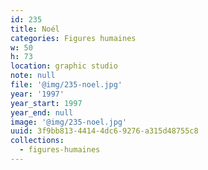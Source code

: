 ```yaml
---
id: 235
title: Noél
categories: Figures humaines
w: 50
h: 73
location: graphic studio
note: null
file: '@img/235-noel.jpg'
year: '1997'
year_start: 1997
year_end: null
image: '@img/235-noel.jpg'
uuid: 3f9bb813-4414-4dc6-9276-a315d48755c8
collections:
  - figures-humaines
---
```


